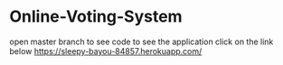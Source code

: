 # Online-Voting-System

open master branch to see code 
to see the application click on the link below 
https://sleepy-bayou-84857.herokuapp.com/
